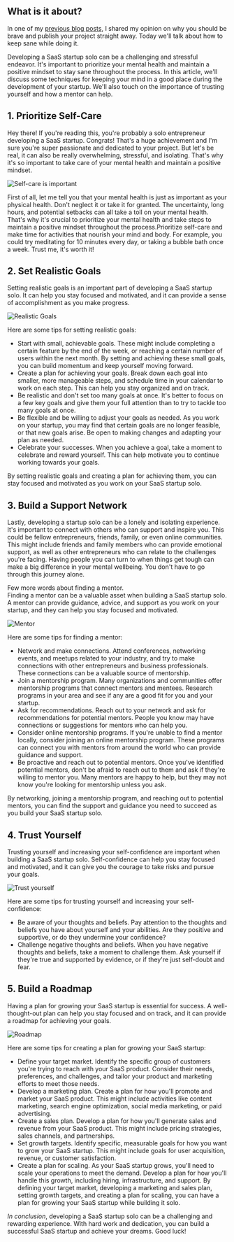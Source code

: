 ## What is it about?
In one of my <a href="ship-it-today" target="_blank">previous blog posts</a>, I shared my opinion on why you should be brave and publish your project straight away. Today we'll talk about how to keep sane while doing it.

Developing a SaaS startup solo can be a challenging and stressful endeavor. It's important to prioritize your mental health and maintain a positive mindset to stay sane throughout the process. In this article, we'll discuss some techniques for keeping your mind in a good place during the development of your startup. We'll also touch on the importance of trusting yourself and how a mentor can help.


## 1. Prioritize Self-Care
Hey there! If you're reading this, you're probably a solo entrepreneur developing a SaaS startup. Congrats! That's a huge achievement and I'm sure you're super passionate and dedicated to your project. But let's be real, it can also be really overwhelming, stressful, and isolating. That's why it's so important to take care of your mental health and maintain a positive mindset.

![Self-care is important](/img/blog/how-to-keep-sane-while-developing-saas-alone-part-1-mental-health/self-care.webp "Self-care is important")

First of all, let me tell you that your mental health is just as important as your physical health. Don't neglect it or take it for granted. The uncertainty, long hours, and potential setbacks can all take a toll on your mental health. That's why it's crucial to prioritize your mental health and take steps to maintain a positive mindset throughout the process.Prioritize self-care and make time for activities that nourish your mind and body. For example, you could try meditating for 10 minutes every day, or taking a bubble bath once a week. Trust me, it's worth it!


## 2. Set Realistic Goals
Setting realistic goals is an important part of developing a SaaS startup solo. It can help you stay focused and motivated, and it can provide a sense of accomplishment as you make progress.

![Realistic Goals](/img/blog/how-to-keep-sane-while-developing-saas-alone-part-1-mental-health/realistic-goals.webp "Realistic Goals")

Here are some tips for setting realistic goals:
- Start with small, achievable goals. These might include completing a certain feature by the end of the week, or reaching a certain number of users within the next month. By setting and achieving these small goals, you can build momentum and keep yourself moving forward.
- Create a plan for achieving your goals. Break down each goal into smaller, more manageable steps, and schedule time in your calendar to work on each step. This can help you stay organized and on track.
- Be realistic and don't set too many goals at once. It's better to focus on a few key goals and give them your full attention than to try to tackle too many goals at once.
- Be flexible and be willing to adjust your goals as needed. As you work on your startup, you may find that certain goals are no longer feasible, or that new goals arise. Be open to making changes and adapting your plan as needed.
- Celebrate your successes. When you achieve a goal, take a moment to celebrate and reward yourself. This can help motivate you to continue working towards your goals.

By setting realistic goals and creating a plan for achieving them, you can stay focused and motivated as you work on your SaaS startup solo.


## 3. Build a Support Network
Lastly, developing a startup solo can be a lonely and isolating experience. It's important to connect with others who can support and inspire you. This could be fellow entrepreneurs, friends, family, or even online communities. This might include friends and family members who can provide emotional support, as well as other entrepreneurs who can relate to the challenges you're facing. Having people you can turn to when things get tough can make a big difference in your mental wellbeing. You don't have to go through this journey alone.

Few more words about finding a mentor.  
Finding a mentor can be a valuable asset when building a SaaS startup solo. A mentor can provide guidance, advice, and support as you work on your startup, and they can help you stay focused and motivated.

![Mentor](/img/blog/how-to-keep-sane-while-developing-saas-alone-part-1-mental-health/mentor.webp "Mentor")

Here are some tips for finding a mentor:
- Network and make connections. Attend conferences, networking events, and meetups related to your industry, and try to make connections with other entrepreneurs and business professionals. These connections can be a valuable source of mentorship.
- Join a mentorship program. Many organizations and communities offer mentorship programs that connect mentors and mentees. Research programs in your area and see if any are a good fit for you and your startup.
- Ask for recommendations. Reach out to your network and ask for recommendations for potential mentors. People you know may have connections or suggestions for mentors who can help you.
- Consider online mentorship programs. If you're unable to find a mentor locally, consider joining an online mentorship program. These programs can connect you with mentors from around the world who can provide guidance and support.
- Be proactive and reach out to potential mentors. Once you've identified potential mentors, don't be afraid to reach out to them and ask if they're willing to mentor you. Many mentors are happy to help, but they may not know you're looking for mentorship unless you ask.

By networking, joining a mentorship program, and reaching out to potential mentors, you can find the support and guidance you need to succeed as you build your SaaS startup solo.


## 4. Trust Yourself
Trusting yourself and increasing your self-confidence are important when building a SaaS startup solo. Self-confidence can help you stay focused and motivated, and it can give you the courage to take risks and pursue your goals.

![Trust yourself](/img/blog/how-to-keep-sane-while-developing-saas-alone-part-1-mental-health/trust-yourself.webp "Trust yourself")

Here are some tips for trusting yourself and increasing your self-confidence:
- Be aware of your thoughts and beliefs. Pay attention to the thoughts and beliefs you have about yourself and your abilities. Are they positive and supportive, or do they undermine your confidence?
- Challenge negative thoughts and beliefs. When you have negative thoughts and beliefs, take a moment to challenge them. Ask yourself if they're true and supported by evidence, or if they're just self-doubt and fear.

## 5. Build a Roadmap
Having a plan for growing your SaaS startup is essential for success. A well-thought-out plan can help you stay focused and on track, and it can provide a roadmap for achieving your goals.

![Roadmap](/img/blog/how-to-keep-sane-while-developing-saas-alone-part-1-mental-health/plan.webp "Roadmap")

Here are some tips for creating a plan for growing your SaaS startup:
- Define your target market. Identify the specific group of customers you're trying to reach with your SaaS product. Consider their needs, preferences, and challenges, and tailor your product and marketing efforts to meet those needs.
- Develop a marketing plan. Create a plan for how you'll promote and market your SaaS product. This might include activities like content marketing, search engine optimization, social media marketing, or paid advertising.
- Create a sales plan. Develop a plan for how you'll generate sales and revenue from your SaaS product. This might include pricing strategies, sales channels, and partnerships.
- Set growth targets. Identify specific, measurable goals for how you want to grow your SaaS startup. This might include goals for user acquisition, revenue, or customer satisfaction.
- Create a plan for scaling. As your SaaS startup grows, you'll need to scale your operations to meet the demand. Develop a plan for how you'll handle this growth, including hiring, infrastructure, and support.
  By defining your target market, developing a marketing and sales plan, setting growth targets, and creating a plan for scaling, you can have a plan for growing your SaaS startup while building it solo.


*In conclusion*, developing a SaaS startup solo can be a challenging and rewarding experience. With hard work and dedication, you can build a successful SaaS startup and achieve your dreams. Good luck!
